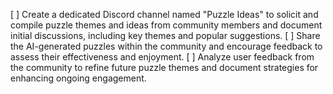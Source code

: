 [ ] Create a dedicated Discord channel named "Puzzle Ideas" to solicit and compile puzzle themes and ideas from community members and document initial discussions, including key themes and popular suggestions.
[ ] Share the AI-generated puzzles within the community and encourage feedback to assess their effectiveness and enjoyment.
[ ] Analyze user feedback from the community to refine future puzzle themes and document strategies for enhancing ongoing engagement.